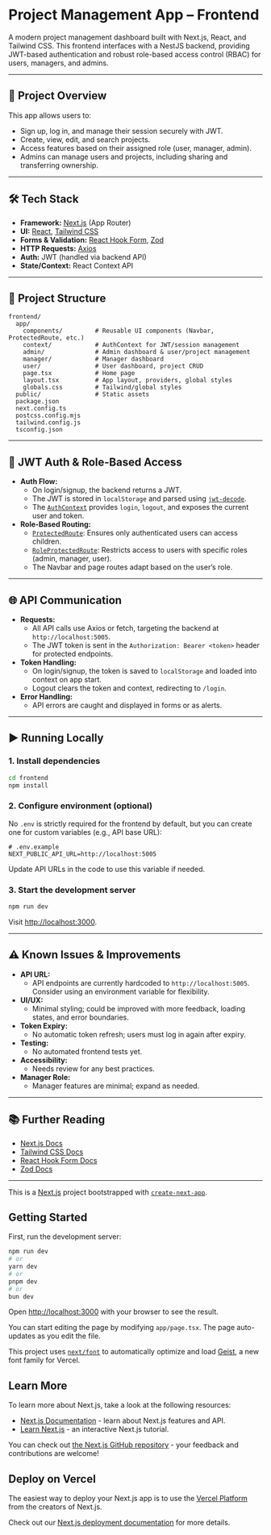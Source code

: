 # Project Management App – Frontend

A modern project management dashboard built with Next.js, React, and Tailwind CSS. This frontend interfaces with a NestJS backend, providing JWT-based authentication and robust role-based access control (RBAC) for users, managers, and admins.

---

## 🚀 Project Overview

This app allows users to:

- Sign up, log in, and manage their session securely with JWT.
- Create, view, edit, and search projects.
- Access features based on their assigned role (user, manager, admin).
- Admins can manage users and projects, including sharing and transferring ownership.

---

## 🛠️ Tech Stack

- **Framework:** [Next.js](https://nextjs.org/) (App Router)
- **UI:** [React](https://react.dev/), [Tailwind CSS](https://tailwindcss.com/)
- **Forms & Validation:** [React Hook Form](https://react-hook-form.com/), [Zod](https://zod.dev/)
- **HTTP Requests:** [Axios](https://axios-http.com/)
- **Auth:** JWT (handled via backend API)
- **State/Context:** React Context API

---

## 📁 Project Structure

```
frontend/
  app/
    components/         # Reusable UI components (Navbar, ProtectedRoute, etc.)
    context/            # AuthContext for JWT/session management
    admin/              # Admin dashboard & user/project management
    manager/            # Manager dashboard
    user/               # User dashboard, project CRUD
    page.tsx            # Home page
    layout.tsx          # App layout, providers, global styles
    globals.css         # Tailwind/global styles
  public/               # Static assets
  package.json
  next.config.ts
  postcss.config.mjs
  tailwind.config.js
  tsconfig.json
```

---

## 🔐 JWT Auth & Role-Based Access

- **Auth Flow:**
  - On login/signup, the backend returns a JWT.
  - The JWT is stored in `localStorage` and parsed using [`jwt-decode`](https://github.com/auth0/jwt-decode).
  - The [`AuthContext`](app/context/AuthContext.tsx) provides `login`, `logout`, and exposes the current user and token.
- **Role-Based Routing:**
  - [`ProtectedRoute`](app/components/ProtectedRoute.tsx): Ensures only authenticated users can access children.
  - [`RoleProtectedRoute`](app/components/RoleProtectedRoute.tsx): Restricts access to users with specific roles (admin, manager, user).
  - The Navbar and page routes adapt based on the user’s role.

---

## 🌐 API Communication

- **Requests:**
  - All API calls use Axios or fetch, targeting the backend at `http://localhost:5005`.
  - The JWT token is sent in the `Authorization: Bearer <token>` header for protected endpoints.
- **Token Handling:**
  - On login/signup, the token is saved to `localStorage` and loaded into context on app start.
  - Logout clears the token and context, redirecting to `/login`.
- **Error Handling:**
  - API errors are caught and displayed in forms or as alerts.

---

## ▶️ Running Locally

### 1. Install dependencies

```bash
cd frontend
npm install
```

### 2. Configure environment (optional)

No `.env` is strictly required for the frontend by default, but you can create one for custom variables (e.g., API base URL):

```env
# .env.example
NEXT_PUBLIC_API_URL=http://localhost:5005
```

Update API URLs in the code to use this variable if needed.

### 3. Start the development server

```bash
npm run dev
```

Visit [http://localhost:3000](http://localhost:3000).

---

## ⚠️ Known Issues & Improvements

- **API URL:**
  - API endpoints are currently hardcoded to `http://localhost:5005`. Consider using an environment variable for flexibility.
- **UI/UX:**
  - Minimal styling; could be improved with more feedback, loading states, and error boundaries.
- **Token Expiry:**
  - No automatic token refresh; users must log in again after expiry.
- **Testing:**
  - No automated frontend tests yet.
- **Accessibility:**
  - Needs review for any best practices.
- **Manager Role:**
  - Manager features are minimal; expand as needed.

---

## 📚 Further Reading

- [Next.js Docs](https://nextjs.org/docs)
- [Tailwind CSS Docs](https://tailwindcss.com/docs)
- [React Hook Form Docs](https://react-hook-form.com/)
- [Zod Docs](https://zod.dev/)

---

This is a [Next.js](https://nextjs.org) project bootstrapped with [`create-next-app`](https://nextjs.org/docs/app/api-reference/cli/create-next-app).

## Getting Started

First, run the development server:

```bash
npm run dev
# or
yarn dev
# or
pnpm dev
# or
bun dev
```

Open [http://localhost:3000](http://localhost:3000) with your browser to see the result.

You can start editing the page by modifying `app/page.tsx`. The page auto-updates as you edit the file.

This project uses [`next/font`](https://nextjs.org/docs/app/building-your-application/optimizing/fonts) to automatically optimize and load [Geist](https://vercel.com/font), a new font family for Vercel.

## Learn More

To learn more about Next.js, take a look at the following resources:

- [Next.js Documentation](https://nextjs.org/docs) - learn about Next.js features and API.
- [Learn Next.js](https://nextjs.org/learn) - an interactive Next.js tutorial.

You can check out [the Next.js GitHub repository](https://github.com/vercel/next.js) - your feedback and contributions are welcome!

## Deploy on Vercel

The easiest way to deploy your Next.js app is to use the [Vercel Platform](https://vercel.com/new?utm_medium=default-template&filter=next.js&utm_source=create-next-app&utm_campaign=create-next-app-readme) from the creators of Next.js.

Check out our [Next.js deployment documentation](https://nextjs.org/docs/app/building-your-application/deploying) for more details.
